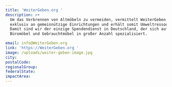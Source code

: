 ```yaml
---
title: 'WeiterGeben.org '
description: >+
  Um das Verbrennen von Altmöbeln zu vermeiden, vermittelt WeiterGeben.org diese
  exklusiv an gemeinnützige Einrichtungen und erhält somit Umweltressourcen. 
  Damit sind wir der einzige Spendendienst in Deutschland, der sich auf
  Büromöbel und Gebrauchtmöbel in großer Anzahl spezialisiert. 

email: info@WeiterGeben.org
link: 'https://WeiterGeben.org '
image: /uploads/weiter-geben-image.jpg
city:
postalCode:
regionalGroup:
federalState:
impactArea:
---
```


